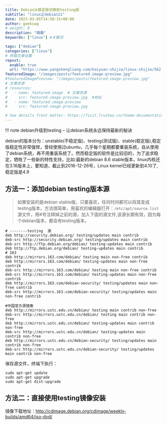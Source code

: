 ```yaml
---
title: Debian从稳定版切换到testing版
subtitle: "linux之debian11"
date: 2023-03-05T14:50:31+08:00
author: geekswg
# weight: 0
description: "摘要"
keywords: ["linux"] #关键词

tags: ["debian"]
categories: ["linux"]
# 转载文章设置
repost:
  enable: true
  url: "https://www.yangshengliang.com/kaiyuan-shijie/linux-shijie/562.html"
featuredImage: "/images/posts/featured-image-preview.jpg"
#featuredImagePreview: "/images/posts/featured-image-preview.jpg"
# 文章资源
# resources:
#   - name: featured-image  # 文章资源
#     src: featured-image-preview.jpg  #地址
#   - name: featured-image-preview 
#     src: featured-image-preview.jpg

# See details front matter: https://fixit.lruihao.cn/theme-documentation-content/#front-matter
---
```

!!! note
    debian升级到testing – 让debian系统永远保持最新的秘诀
<!--more-->
debian的版本分为：unstable(不稳定版)、testing(测试版)、stable(稳定版),稳定版稳定性非常强悍，曾经使用过ubuntu，几乎每个星期都要重装系统，自从使用了debian系统，再不用重装系统了。然而稳定版的软件是比较旧的，为了追求稳定，牺牲了一些新的特性支持，比如:最新的debian 8.6 stable版本，linux内核还在3.16版本上，要知道，截止到2016-12-26号，Linux kernel已经更新到4.10了,稳定版是4.9

## 方法一：添加debian testing版本源
> 如果安装的是debian stable版，只要喜欢，任何时间都可以将其变成 testing版本，方法很简单，用喜欢的编辑器打开：`/etc/apt/source.list` 源文件，用#号注释掉之前的源，加入下面的源文件,该源长期有效，因为每个debian版本，都会有testing版本。

```
# --------testing  源
deb http://security.debian.org/ testing/updates main contrib
deb-src http://security.debian.org/ testing/updates main contrib
deb-src http://ftp.debian.org/debian/ testing-updates main contrib
deb http://ftp.debian.org/debian/ testing-updates main contrib
# 163
deb http://mirrors.163.com/debian/ testing main non-free contrib
deb http://mirrors.163.com/debian/ testing-updates main non-free contrib
deb-src http://mirrors.163.com/debian/ testing main non-free contrib
deb-src http://mirrors.163.com/debian/ testing-updates main non-free contrib
deb http://mirrors.163.com/debian-security/ testing/updates main non-free contrib
deb-src http://mirrors.163.com/debian-security/ testing/updates main non-free contrib

#中国官方源镜像
deb http://mirrors.ustc.edu.cn/debian/ testing main contrib non-free
deb-src http://mirrors.ustc.edu.cn/debian/ testing main contrib non-free
deb http://mirrors.ustc.edu.cn/debian/ testing-updates main contrib non-free
deb-src http://mirrors.ustc.edu.cn/debian/ testing-updates main contrib non-free
deb http://mirrors.ustc.edu.cn/debian-security/ testing/updates main contrib non-free
deb-src http://mirrors.ustc.edu.cn/debian-security/ testing/updates main contrib non-free
```

保存源文件，终端下执行：

```
sudo apt-get update
sudo apt-get upgrade
sudo apt-get dist-upgrade
```

## 方法二：直接使用testing镜像安装

镜像下载地址：http://cdimage.debian.org/cdimage/weekly-builds/amd64/iso-dvd/